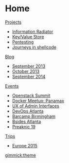 # Home

[Projects]()

  * [Information Radiator](/projects/infovent/index.md)
  * [Key/Value Store](/projects/kvstore/index.md)
  * [Pentesting](/projects/pentesting/index.md)
  * [Journeys in shellcode](/projects/shellcode/index.md)

[Blog]()

  * [September 2013](/blog/2013/09/index.md)
  * [October 2013](/blog/2013/10/index.md)
  * [September 2014](/blog/2014/09/index.md)

[Events]()

  * [Openstack Summit](/events/2014/05/openstack.md)
  * [Docker Meetup: Panamax](/events/2014/09/docker-panamax.md)
  * [UX of Admin Interfaces](/events/2015/07/ux-admin.md)
  * [DevOps Atlanta](/events/2015/04/devopsatl.md)
  * [Barcamp Birmingham](/events/2015/04/bhambarcamp.md)
  * [Bsides Atlanta](/events/2015/03/bsidesatl.md)
  * [Preaknic 19](/events/2015/11/phreaknic19.md)

[Trips]()

  * [Europe 2015](trips/2015/Europe/12-06-London.md)

[gimmick:theme](readable)
